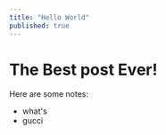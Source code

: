 ```yaml
---
title: "Hello World"
published: true
---
```


# The Best post Ever! 

Here are some notes: 
- what's 
- gucci 